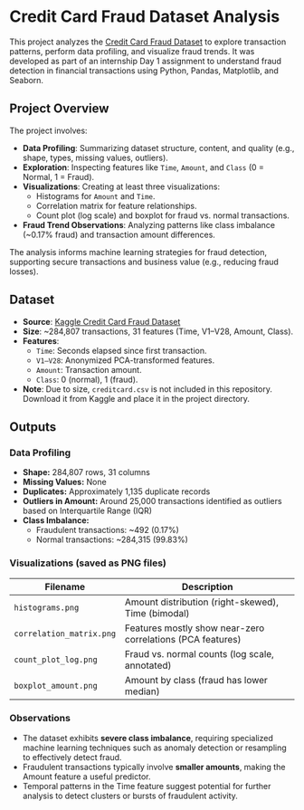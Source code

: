 # Credit Card Fraud Dataset Analysis

This project analyzes the [Credit Card Fraud Dataset](https://www.kaggle.com/datasets/mlg-ulb/creditcardfraud) to explore transaction patterns, perform data profiling, and visualize fraud trends. It was developed as part of an internship Day 1 assignment to understand fraud detection in financial transactions using Python, Pandas, Matplotlib, and Seaborn.

## Project Overview

The project involves:
- **Data Profiling**: Summarizing dataset structure, content, and quality (e.g., shape, types, missing values, outliers).
- **Exploration**: Inspecting features like `Time`, `Amount`, and `Class` (0 = Normal, 1 = Fraud).
- **Visualizations**: Creating at least three visualizations:
  - Histograms for `Amount` and `Time`.
  - Correlation matrix for feature relationships.
  - Count plot (log scale) and boxplot for fraud vs. normal transactions.
- **Fraud Trend Observations**: Analyzing patterns like class imbalance (~0.17% fraud) and transaction amount differences.

The analysis informs machine learning strategies for fraud detection, supporting secure transactions and business value (e.g., reducing fraud losses).

## Dataset

- **Source**: [Kaggle Credit Card Fraud Dataset](https://www.kaggle.com/datasets/mlg-ulb/creditcardfraud)
- **Size**: ~284,807 transactions, 31 features (Time, V1–V28, Amount, Class).
- **Features**:
  - `Time`: Seconds elapsed since first transaction.
  - `V1–V28`: Anonymized PCA-transformed features.
  - `Amount`: Transaction amount.
  - `Class`: 0 (normal), 1 (fraud).
- **Note**: Due to size, `creditcard.csv` is not included in this repository. Download it from Kaggle and place it in the project directory.

## Outputs

### Data Profiling
- **Shape:** 284,807 rows, 31 columns  
- **Missing Values:** None  
- **Duplicates:** Approximately 1,135 duplicate records  
- **Outliers in Amount:** Around 25,000 transactions identified as outliers based on Interquartile Range (IQR)  
- **Class Imbalance:**  
  - Fraudulent transactions: ~492 (0.17%)  
  - Normal transactions: ~284,315 (99.83%)  

### Visualizations (saved as PNG files)

| Filename             | Description                                      |
| -------------------- | ------------------------------------------------|
| `histograms.png`     | Amount distribution (right-skewed), Time (bimodal) |
| `correlation_matrix.png` | Features mostly show near-zero correlations (PCA features) |
| `count_plot_log.png` | Fraud vs. normal counts (log scale, annotated)  |
| `boxplot_amount.png` | Amount by class (fraud has lower median)         |

### Observations
- The dataset exhibits **severe class imbalance**, requiring specialized machine learning techniques such as anomaly detection or resampling to effectively detect fraud.  
- Fraudulent transactions typically involve **smaller amounts**, making the Amount feature a useful predictor.  
- Temporal patterns in the Time feature suggest potential for further analysis to detect clusters or bursts of fraudulent activity.

